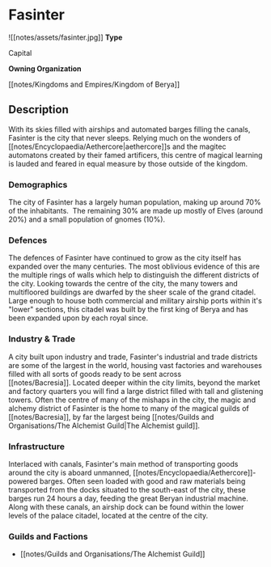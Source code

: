 # Fasinter

![[notes/assets/fasinter.jpg]]
**Type**

Capital

**Owning Organization**

[[notes/Kingdoms and Empires/Kingdom of Berya]]

## Description
With its skies filled with airships and automated barges filling the canals, Fasinter is the city that never sleeps. Relying much on the wonders of [[notes/Encyclopaedia/Aethercore|aethercore]]s  and the magitec automatons created by their famed artificers, this centre of magical learning is lauded and feared in equal measure by those outside of the kingdom. 


### Demographics

The city of Fasinter has a largely human population, making up around 70% of the inhabitants.  The remaining 30% are made up mostly of Elves (around 20%) and a small population of gnomes (10%).

### Defences

The defences of Fasinter have continued to grow as the city itself has expanded over the many centuries. The most oblivious evidence of this are the multiple rings of walls which help to distinguish the different districts of the city. Looking towards the centre of the city, the many towers and multifloored buildings are dwarfed by the sheer scale of the grand citadel. Large enough to house both commercial and military airship ports within it's "lower" sections, this citadel was built by the first king of Berya and has been expanded upon by each royal since.

### Industry & Trade

A city built upon industry and trade, Fasinter's industrial and trade districts are some of the largest in the world, housing vast factories and warehouses filled with all sorts of goods ready to be sent across [[notes/Bacresia]]. Located deeper within the city limits, beyond the market and factory quarters you will find a large district filled with tall and glistening towers. Often the centre of many of the mishaps in the city, the magic and alchemy district of Fasinter is the home to many of the magical guilds of [[notes/Bacresia]], by far the largest being [[notes/Guilds and Organisations/The Alchemist Guild|The Alchemist guild]].

### Infrastructure

Interlaced with canals, Fasinter's main method of transporting goods around the city is aboard unmanned, [[notes/Encyclopaedia/Aethercore]]-powered barges. Often seen loaded with good and raw materials being transported from the docks situated to the south-east of the city, these barges run 24 hours a day, feeding the great Beryan industrial machine. Along with these canals, an airship dock can be found within the lower levels of the palace citadel, located at the centre of the city.


### Guilds and Factions

*   [[notes/Guilds and Organisations/The Alchemist Guild]]

